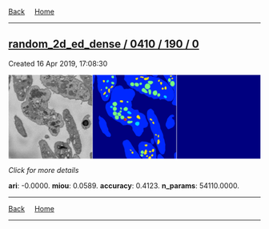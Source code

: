 
[Back](..)&nbsp;&nbsp;&nbsp;&nbsp;&nbsp;[Home](https://leapmanlab.github.io/snapshots)

---

<div class="summary"><a href="0"><h2>random_2d_ed_dense / 0410 / 190 / 0</h2></a><p>Created 16 Apr 2019, 17:08:30
</p><a href="0"><img src="0/media/summary.png" align="center"></a><p>
<i>Click for more details</i>
</p></div>

**ari**: -0.0000. **miou**: 0.0589. **accuracy**: 0.4123. **n_params**: 54110.0000. 

---

[Back](..)&nbsp;&nbsp;&nbsp;&nbsp;&nbsp;[Home](https://leapmanlab.github.io/snapshots)

---